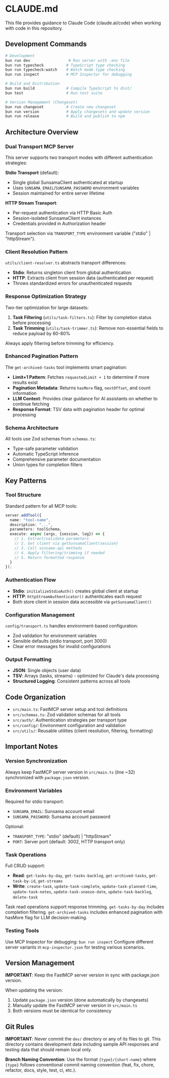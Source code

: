 # CLAUDE.md

This file provides guidance to Claude Code (claude.ai/code) when working with code in this repository.

## Development Commands

```bash
# Development
bun run dev                 # Run server with .env file
bun run typecheck          # TypeScript type checking
bun run typecheck:watch    # Watch mode type checking
bun run inspect            # MCP Inspector for debugging

# Build and Distribution
bun run build              # Compile TypeScript to dist/
bun test                   # Run test suite

# Version Management (Changeset)
bun run changeset          # Create new changeset
bun run version            # Apply changesets and update version
bun run release            # Build and publish to npm
```

## Architecture Overview

### Dual Transport MCP Server
This server supports two transport modes with different authentication strategies:

**Stdio Transport** (default):
- Single global SunsamaClient authenticated at startup
- Uses `SUNSAMA_EMAIL`/`SUNSAMA_PASSWORD` environment variables
- Session maintained for entire server lifetime

**HTTP Stream Transport**:
- Per-request authentication via HTTP Basic Auth
- Session-isolated SunsamaClient instances
- Credentials provided in Authorization header

Transport selection via `TRANSPORT_TYPE` environment variable ("stdio" | "httpStream").

### Client Resolution Pattern
`utils/client-resolver.ts` abstracts transport differences:
- **Stdio**: Returns singleton client from global authentication
- **HTTP**: Extracts client from session data (authenticated per request)
- Throws standardized errors for unauthenticated requests

### Response Optimization Strategy
Two-tier optimization for large datasets:

1. **Task Filtering** (`utils/task-filters.ts`): Filter by completion status before processing
2. **Task Trimming** (`utils/task-trimmer.ts`): Remove non-essential fields to reduce payload by 60-80%

Always apply filtering before trimming for efficiency.

### Enhanced Pagination Pattern
The `get-archived-tasks` tool implements smart pagination:

- **Limit+1 Pattern**: Fetches `requestedLimit + 1` to determine if more results exist
- **Pagination Metadata**: Returns `hasMore` flag, `nextOffset`, and count information
- **LLM Context**: Provides clear guidance for AI assistants on whether to continue fetching
- **Response Format**: TSV data with pagination header for optimal processing

### Schema Architecture
All tools use Zod schemas from `schemas.ts`:
- Type-safe parameter validation
- Automatic TypeScript inference
- Comprehensive parameter documentation
- Union types for completion filters

## Key Patterns

### Tool Structure
Standard pattern for all MCP tools:
```typescript
server.addTool({
  name: "tool-name",
  description: "...",
  parameters: toolSchema,
  execute: async (args, {session, log}) => {
    // 1. Extract/validate parameters
    // 2. Get client via getSunsamaClient(session)
    // 3. Call sunsama-api methods
    // 4. Apply filtering/trimming if needed
    // 5. Return formatted response
  }
});
```

### Authentication Flow
- **Stdio**: `initializeStdioAuth()` creates global client at startup
- **HTTP**: `httpStreamAuthenticator()` authenticates each request
- Both store client in session data accessible via `getSunsamaClient()`

### Configuration Management
`config/transport.ts` handles environment-based configuration:
- Zod validation for environment variables
- Sensible defaults (stdio transport, port 3000)
- Clear error messages for invalid configurations

### Output Formatting
- **JSON**: Single objects (user data)
- **TSV**: Arrays (tasks, streams) - optimized for Claude's data processing
- **Structured Logging**: Consistent patterns across all tools

## Code Organization

- `src/main.ts`: FastMCP server setup and tool definitions
- `src/schemas.ts`: Zod validation schemas for all tools
- `src/auth/`: Authentication strategies per transport type
- `src/config/`: Environment configuration and validation
- `src/utils/`: Reusable utilities (client resolution, filtering, formatting)

## Important Notes

### Version Synchronization
Always keep FastMCP server version in `src/main.ts` (line ~32) synchronized with `package.json` version.

### Environment Variables
Required for stdio transport:
- `SUNSAMA_EMAIL`: Sunsama account email
- `SUNSAMA_PASSWORD`: Sunsama account password

Optional:
- `TRANSPORT_TYPE`: "stdio" (default) | "httpStream"
- `PORT`: Server port (default: 3002, HTTP transport only)

### Task Operations
Full CRUD support:
- **Read**: `get-tasks-by-day`, `get-tasks-backlog`, `get-archived-tasks`, `get-task-by-id`, `get-streams`
- **Write**: `create-task`, `update-task-complete`, `update-task-planned-time`, `update-task-notes`, `update-task-snooze-date`, `update-task-backlog`, `delete-task`

Task read operations support response trimming. `get-tasks-by-day` includes completion filtering. `get-archived-tasks` includes enhanced pagination with hasMore flag for LLM decision-making.

### Testing Tools
Use MCP Inspector for debugging: `bun run inspect`
Configure different server variants in `mcp-inspector.json` for testing various scenarios.

## Version Management

**IMPORTANT**: Keep the FastMCP server version in sync with package.json version.

When updating the version:
1. Update `package.json` version (done automatically by changesets)
2. Manually update the FastMCP server version in `src/main.ts`
3. Both versions must be identical for consistency

## Git Rules

**IMPORTANT**: Never commit the `dev/` directory or any of its files to git. This directory contains development data including sample API responses and testing data that should remain local only.

**Branch Naming Convention**: Use the format `{type}/{short-name}` where `{type}` follows conventional commit naming convention (feat, fix, chore, refactor, docs, style, test, ci, etc.).
